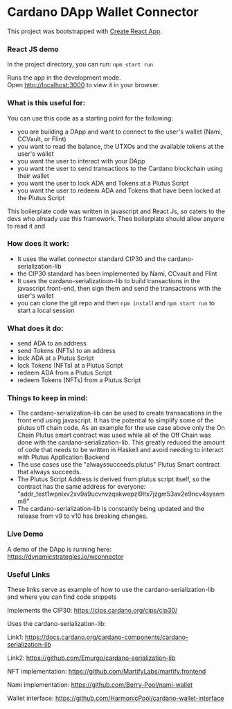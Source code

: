 # Cardano DApp Wallet Connector

This project was bootstrapped with [Create React App](https://github.com/facebook/create-react-app).

### React JS demo

In the project directory, you can run: `npm start run`

Runs the app in the development mode.\
Open [http://localhost:3000](http://localhost:3000) to view it in your browser.


### What is this useful for:
You can use this code as a starting point for the following:
- you are building a DApp and want to connect to the user's wallet (Nami, CCVault, or Flint)
- you want to read the balance, the UTXOs and the available tokens at the user's wallet
- you want the user to interact with your DApp
- you want the user to send transactions to the Cardano blockchain using their wallet
- you want the user to lock ADA and Tokens at a Plutus Script
- you want the user to redeem ADA and Tokens that have been locked at the Plutus Script

This boilerplate code was written in javascript and React Js, so caters to the devs who already use this framework. Thee boilerplate should allow anyone to read it and

### How does it work:
- It uses the wallet connector standard CIP30 and the cardano-serialization-lib
- the CIP30 standard has been implemented by Nami, CCvault and Flint
- It uses the cardano-serializatioon-lib to build transactions in the javascript front-end, then sign them and send the transactrons with the user's wallet
- you can clone the git repo and then `npm instal`l and `npm start run` to start a local session

### What does it do:
- send ADA to an address
- send Tokens (NFTs) to an address
- lock ADA at a Plutus Script
- lock Tokens (NFTs) at a Plutus Script
- redeem ADA from a Plutus Script
- redeem Tokens (NFTs) from a Plutus Script

### Things to keep in mind:
- The cardano-serialization-lib can be used to create transacations in the front end using javascript. It has the potential to simplify some of the plutus off chain code. As an example for the use case above only the On Chain Plutus smart contract was used while all of the Off Chain was done with the cardano-serialization-lib. This greatly reduced the amount of code that needs to be written in Haskell and avoid needing to interact with Plutus Application Backend
- The use cases use the "alwayssucceeds.plutus" Plutus Smart contract that always succeeds.
- The Plutus Script Address is derived from plutus script itself, so the contract has the same address for everyone: "addr_test1wpnlxv2xv9a9ucvnvzqakwepzl9ltx7jzgm53av2e9ncv4sysemm8"
- The cardano-serialization-lib is constantly being updated and the release from v9 to v10 has breaking changes.

### Live Demo

A demo of the DApp is running here:
https://dynamicstrategies.io/wconnector

### Useful Links

These links serve as example of how to use the cardano-serialization-lib and where you can find code snippets

Implements the CIP30: https://cips.cardano.org/cips/cip30/

Uses the cardano-serialization-lib:

Link1: https://docs.cardano.org/cardano-components/cardano-serialization-lib

Link2: https://github.com/Emurgo/cardano-serialization-lib

NFT implementation: https://github.com/MartifyLabs/martify.frontend

Nami implementation: https://github.com/Berry-Pool/nami-wallet

Wallet interface: https://github.com/HarmonicPool/cardano-wallet-interface
